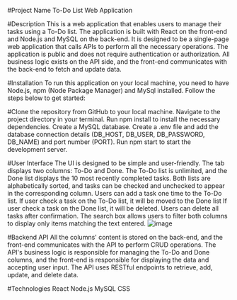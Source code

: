 #Project Name
To-Do List Web Application

#Description
This is a web application that enables users to manage their tasks using a To-Do list. The application is built with React on the front-end and Node.js and MySQL on the back-end. It is designed to be a single-page web application that calls APIs to perform all the necessary operations. The application is public and does not require authentication or authorization. All business logic exists on the API side, and the front-end communicates with the back-end to fetch and update data.

#Installation
To run this application on your local machine, you need to have Node.js, npm (Node Package Manager) and MySql installed. Follow the steps below to get started:

#Clone the repository from GitHub to your local machine.
Navigate to the project directory in your terminal.
Run npm install to install the necessary dependencies.
Create a MySQL database.
Create a .env file and add the database connection details (DB_HOST, DB_USER, DB_PASSWORD, DB_NAME) and port number (PORT).
Run npm start to start the development server.

#User Interface
The UI is designed to be simple and user-friendly.
The tab displays two columns: To-Do and Done.
The To-Do list is unlimited, and the Done list displays the 10 most recently completed tasks.
Both lists are alphabetically sorted, and tasks can be checked and unchecked to appear in the corresponding column.
Users can add a task one time to the To-Do list.
If user check a task on the To-Do list, it will be moved to the Done list
If user check a task on the Done list, it will be deleted.
Users can delete all tasks after confirmation.
The search box allows users to filter both columns to display only items matching the text entered.
![image](https://user-images.githubusercontent.com/121654126/232080979-7b550f9f-bb5e-4d17-8fc8-8cac8895471b.png)

#Backend API
All the columns' content is stored on the back-end, and the front-end communicates with the API to perform CRUD operations. The API's business logic is responsible for managing the To-Do and Done columns, and the front-end is responsible for displaying the data and accepting user input. The API uses RESTful endpoints to retrieve, add, update, and delete data.

#Technologies
React
Node.js
MySQL
CSS


